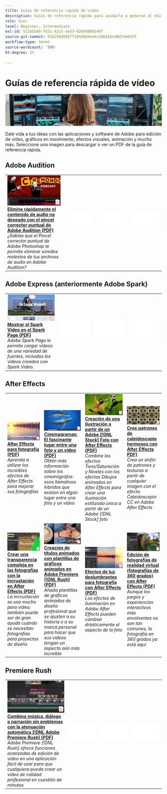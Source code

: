 ```yaml
---
title: Guías de referencia rápida de vídeo
description: Guías de referencia rápida para ayudarle a ponerse al día sobre los productos DVA de Adobe
role: User
level: Beginner, Intermediate
exl-id: 513a5b86-fd31-42c5-aed3-82669889248f
source-git-commit: 92b250d685ff39430d4ee4c3bb816ed8d7eb043f
workflow-type: tm+mt
source-wordcount: '500'
ht-degree: 1%

---
```


# Guías de referencia rápida de vídeo

![Imagen de héroe de Creative Cloud](../assets/CCEbanner-DVA.png)

Dale vida a tus ideas con las aplicaciones y software de Adobe para edición de vídeo, gráficos en movimiento, efectos visuales, animación y mucho más. Seleccione una imagen para descargar o ver un PDF de la guía de referencia rápida.

## Adobe Audition

<table>
<tr>
   <td>
      <a href="assets/QuicklyRemoveUnwantedAudioContentwiththeSpotHealingBrushinAdobeAudition.pdf" target="_blank">
         <img alt="Elimine rápidamente contenido de audio no deseado con el pincel corrector puntual de Adobe Audition" src="assets/QuicklyRemoveUnwantedAudioContentwiththeSpotHealingBrushinAdobeAudition.jpg" />
      </a>
      <div>
      <a href="assets/QuicklyRemoveUnwantedAudioContentwiththeSpotHealingBrushinAdobeAudition.pdf" target="_blank"><strong>Elimine rápidamente el contenido de audio no deseado con el pincel corrector puntual de Adobe Audition (PDF)</strong></a>
      </div>
      <em>¿Sabías que el Pincel corrector puntual de Adobe Photoshop te permite eliminar sonidos molestos de tus archivos de audio en Adobe Audition?</em>
      <br>
  </td>
  <td>
    <img alt="Separador" src="../assets/Whitespacer.png" />
    <div>
    <br>
  </td>
  <td>
    <img alt="Separador" src="../assets/Whitespacer.png" />
    <div>
    <br>
  </td>
  <td>
    <img alt="Separador" src="../assets/Whitespacer.png" />
    <div>
    <br>
  </td>
</tr>
</table>

## Adobe Express (anteriormente Adobe Spark)

<table>
<tr>
<td>
   <a href="assets/ShowcaseyourSparkVideoinyourSparkPage.pdf" target="_blank">
      <img alt="Mostrar el Spark Video en el Spark Page" src="assets/ShowcaseyourSparkVideoinyourSparkPage.jpg" />
   </a>
    <div>
   <a href="assets/ShowcaseyourSparkVideoinyourSparkPage.pdf" target="_blank"><strong>Mostrar el Spark Video en el Spark Page (PDF)</strong></a>
    </div>
    <em>Adobe Spark Page le permite cargar vídeos de una variedad de fuentes, incluidos los vídeos creados con Spark Video.</em>
    <br>
  </td>
  <td>
    <img alt="Separador" src="../assets/Whitespacer.png" />
    <div>
    <br>
  </td>
  <td>
    <img alt="Separador" src="../assets/Whitespacer.png" />
    <div>
    <br>
  </td>
  <td>
    <img alt="Separador" src="../assets/Whitespacer.png" />
    <div>
    <br>
  </td>
</tr>
</table>

## After Effects

<table>
<tr>
 <td>
   <a href="assets/AfterEffectsforPhotography.pdf" target="_blank">
      <img alt="After Effects para fotografía" src="assets/AfterEffectsforPhotography.jpg" />
   </a>
    <div>
   <a href="assets/AfterEffectsforPhotography.pdf" target="_blank"><strong>After Effects para fotografía (PDF)</strong></a>
    </div>
    <em>Aprenda a utilizar los increíbles efectos de After Effects para mejorar sus fotografías</em>
    <br>
  </td>
  <td>
   <a href="assets/CinemagraphsTheMesmerizingPlaceBetweenaPhotoandaVideo.pdf" target="_blank">
      <img alt="Cinemagramas: El fascinante lugar entre una foto y un vídeo" src="assets/CinemagraphsTheMesmerizingPlaceBetweenaPhotoandaVideo.jpg" />
   </a>
    <div>
   <a href="assets/CinemagraphsTheMesmerizingPlaceBetweenaPhotoandaVideo.pdf" target="_blank"><strong>Cinemagramas: El fascinante lugar entre una foto y un vídeo (PDF)</strong></a>
    </div>
    <em>Obtén más información sobre los cinemógrafos: esos llamativos híbridos que existen en algún lugar entre una foto y un vídeo</em>
    <br>
  </td>
  <td>
   <a href="assets/CreateanIllustrationfromanAdobeStockPhotowithAfterEffects.pdf" target="_blank">
      <img alt="Creación de una ilustración a partir de un Adobe [!DNL Stock] Fotografía con After Effects" src="assets/CreateanIllustrationfromanAdobeStockPhotowithAfterEffects.jpg" />
   </a>
    <div>
   <a href="assets/CreateanIllustrationfromanAdobeStockPhotowithAfterEffects.pdf" target="_blank"><strong>Creación de una ilustración a partir de un Adobe [!DNL Stock] Foto con After Effects (PDF)</strong></a>
    </div>
    <em>Combine los efectos Tono/Saturación y Niveles con los efectos Dibujos animados en After Effects para crear una ilustración estilizada única a partir de un Adobe [!DNL Stock] foto</em>
    <br>
  </td>
   <td>
   <a href="assets/CreateBeautifulKaleidoscopePatternswithAfterEffects.pdf" target="_blank">
      <img alt="Crea bellos patrones de caleidoscopio con After Effects" src="assets/CreateBeautifulKaleidoscopePatternswithAfterEffects.jpg" />
   </a>
    <div>
   <a href="assets/CreateBeautifulKaleidoscopePatternswithAfterEffects.pdf" target="_blank"><strong>Cree patrones de caleidoscopio hermosos con After Effects PDF)</strong></a>
    </div>
    <em>Crea un sinfín de patrones y texturas a partir de cualquier imagen con el efecto Caleidoscopio CC en Adobe After Effects</em>
    <br>
  </td>
</tr>
<tr>
<td>
   <a href="assets/CreateIntricateTransparencyinyourPhotographswithKeyinginAfterEffects.pdf" target="_blank">
      <img alt="Cree una transparencia intrincada en sus fotografías con la incrustación en After Effects" src="assets/CreateIntricateTransparencyinyourPhotographswithKeyinginAfterEffects.jpg" />
   </a>
    <div>
   <a href="assets/CreateIntricateTransparencyinyourPhotographswithKeyinginAfterEffects.pdf" target="_blank"><strong>Crear una transparencia compleja en las fotografías con la incrustación en After Effects (PDF)</strong></a>
    </div>
    <em>La incrustación se usa mucho para vídeo; también puede ser de gran ayuda cuando se necesitan fotografías para proyectos de diseño</em>
    <br>
  </td>
 <td>
   <a href="assets/CreateAnimatedTitlesUsingMotionGraphicsTemplatesinAdobePremiereRush.pdf" target="_blank">
      <img alt="Creación de títulos animados con plantillas de gráficos animados en Adobe Premiere [!DNL Rush]" src="assets/CreateAnimatedTitlesUsingMotionGraphicsTemplatesinAdobePremiereRush.jpg" />
   </a>
    <div>
   <a href="assets/CreateAnimatedTitlesUsingMotionGraphicsTemplatesinAdobePremiereRush.pdf" target="_blank"><strong>Creación de títulos animados con plantillas de gráficos animados en Adobe Premiere [!DNL Rush] (PDF)</strong></a>
    </div>
    <em>Añada plantillas de gráficos animados de diseño profesional que se ajusten a su historia o a su marca personal para hacer que sus vídeos tengan un aspecto aún más increíble</em>
    <br>
  </td>
  <td>
      <a href="assets/DazzlingLightEffectsforPhotographywithAfterEffects.pdf" target="_blank">
         <img alt="Efectos de luz deslumbrantes para fotografías con After Effects" src="assets/DazzlingLightEffectsforPhotographywithAfterEffects.jpg" />
      </a>
      <div>
      <a href="assets/DazzlingLightEffectsforPhotographywithAfterEffects.pdf" target="_blank"><strong>Efectos de luz deslumbrantes para fotografía con After Effects (PDF)</strong></a>
      </div>
      <em>Los efectos de iluminación en Adobe After Effects pueden cambiar drásticamente el aspecto de la foto</em>
      <br>
  </td>
  <td>
      <a href="assets/EditingVRPhotography360photoswithAfterEffects.pdf" target="_blank">
         <img alt="Edición de fotografías de realidad virtual (fotos de 360 grados) con After Effects" src="assets/EditingVRPhotography360photoswithAfterEffects.jpg" />
      </a>
      <div>
      <a href="assets/EditingVRPhotography360photoswithAfterEffects.pdf" target="_blank"><strong>Edición de fotografías de realidad virtual (fotografías de 360 grados) con After Effects (PDF)</strong></a>
      </div>
      <em>Aunque los juegos y experiencias interactivos más envolventes no son tan comunes, la fotografía en 360 grados ya está aquí</em>
      <br>
  </td>
</tr>
</table>

## Premiere Rush

<table>
<tr>
   <td>
      <a href="assets/SmoothlyCombineMusicandDialogueorNarrationwithAutoduckinginAdobePremiereRush.pdf" target="_blank">
         <img alt="Combinación fluida de música, diálogo o narración con atenuación automática en Adobe Premiere [!DNL Rush]" src="assets/SmoothlyCombineMusicandDialogueorNarrationwithAutoduckinginAdobePremiereRush.jpg" />
      </a>
      <div>
      <a href="assets/SmoothlyCombineMusicandDialogueorNarrationwithAutoduckinginAdobePremiereRush.pdf" target="_blank"><strong>Combina música, diálogo o narración sin problemas con la atenuación automática [!DNL Adobe Premiere Rush] (PDF)</strong></a>
      </div>
      <em>Adobe Premiere [!DNL Rush] ofrece funciones avanzadas de edición de vídeo en una aplicación fácil de usar para que cualquiera pueda crear un vídeo de calidad profesional en cuestión de minutos</em>
      <br>
  </td>
  <td>
    <img alt="Separador" src="../assets/Whitespacer.png" />
    <div>
    <br>
  </td>
  <td>
    <img alt="Separador" src="../assets/Whitespacer.png" />
    <div>
    <br>
  </td>
  <td>
    <img alt="Separador" src="../assets/Whitespacer.png" />
    <div>
    <br>
  </td>
</tr>
</table>
